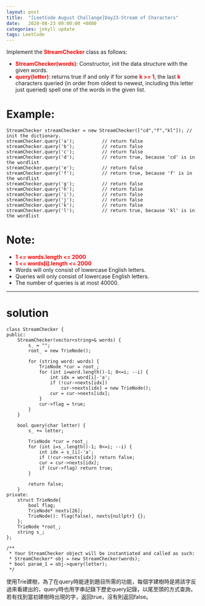 ```yaml
---
layout: post
title:  "[LeetCode August Challange]Day23-Stream of Characters"
date:   2020-08-23 00:00:00 +0800
categories: jekyll update
tags: LeetCode
---
```

Implement the **<font color="red">StreamChecker</font>** class as follows:  

- **<font color="red">StreamChecker(words)</font>**: Constructor, init the data structure with the given words.
- **<font color="red">query(letter)</font>**: returns true if and only if for some **<font color="red">k >= 1</font>**, the last **<font color="red">k</font>** characters queried (in order from oldest to newest, including this letter just queried) spell one of the words in the given list.  

# Example:  
	StreamChecker streamChecker = new StreamChecker(["cd","f","kl"]); // init the dictionary.
	streamChecker.query('a');          // return false
	streamChecker.query('b');          // return false
	streamChecker.query('c');          // return false
	streamChecker.query('d');          // return true, because 'cd' is in the wordlist
	streamChecker.query('e');          // return false
	streamChecker.query('f');          // return true, because 'f' is in the wordlist
	streamChecker.query('g');          // return false
	streamChecker.query('h');          // return false
	streamChecker.query('i');          // return false
	streamChecker.query('j');          // return false
	streamChecker.query('k');          // return false
	streamChecker.query('l');          // return true, because 'kl' is in the wordlist
 

# Note:  
- **<font color="red">1 <= words.length <= 2000</font>**
- **<font color="red">1 <= words[i].length <= 2000</font>**
- Words will only consist of lowercase English letters.
- Queries will only consist of lowercase English letters.
- The number of queries is at most 40000.

______________________  

# solution

	class StreamChecker {
	public:
	    StreamChecker(vector<string>& words) {
	        s_ = "";
	        root_ = new TrieNode();
	        
	        for (string word: words) {
	            TrieNode *cur = root_;
	            for (int i=word.length()-1; 0<=i; --i) {
	                int idx = word[i]-'a';
	                if (!cur->nexts[idx])
	                    cur->nexts[idx] = new TrieNode();
	                cur = cur->nexts[idx];
	            }
	            cur->flag = true;
	        }
	    }
	    
	    bool query(char letter) {
	        s_ += letter;
	        
	        TrieNode *cur = root_;
	        for (int i=s_.length()-1; 0<=i; --i) {
	            int idx = s_[i]-'a';
	            if (!cur->nexts[idx]) return false;
	            cur = cur->nexts[idx];
	            if (cur->flag) return true;
	        }
	        
	        return false;
	    }
	private:
	    struct TrieNode{
	        bool flag;
	        TrieNode* nexts[26];
	        TrieNode(): flag(false), nexts{nullptr} {};
	    };
	    TrieNode *root_;
	    string s_;
	};

	/**
	 * Your StreamChecker object will be instantiated and called as such:
	 * StreamChecker* obj = new StreamChecker(words);
	 * bool param_1 = obj->query(letter);
	 */

使用Trie建樹，為了在query時能達到題目所需的功能，每個字建樹時是將該字反過來看建出的，query時也用字串記錄下歷史query記錄，以尾至頭的方式查詢，若有找到當初建樹時出現的字，返回true，沒有則返回false。